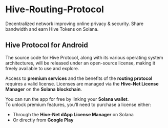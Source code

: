 # Hive-Routing-Protocol
Decentralized network improving online privacy &amp; security. Share bandwidth and earn Hive Tokens on Solana.

## Hive Protocol for Android

The source code for Hive Protocol, along with its various operating system architectures, will be released under an open-source license, making it freely available to use and explore.

Access to **premium services** and the benefits of the **routing protocol** requires a valid license. Licenses are managed via the **Hive-Net License Manager** on the **Solana blockchain**.

You can run the app for free by linking your **Solana wallet**.  
To unlock premium features, you’ll need to purchase a license either:

- Through the **Hive-Net dApp License Manager** on Solana  
- Or directly from **Google Play**

